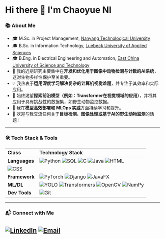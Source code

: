 # Hi there 👋 I'm Chaoyue NI

### 📚 About Me

* 🎓 M.Sc. in Project Management, [Nanyang Technological University](https://www.ntu.edu.sg)
* 🎓 B.Sc. in Information Technology, [Luebeck University of Applied Sciences](https://www.th-luebeck.de)
* 🎓 B.Eng. in Electrical Engineering and Automation, [East China University of Science and Technology](https://www.ecust.edu.cn)
* 🔭 我的近期研究主要集中在**开发和优化用于图像中动物检测与计数的AI系统**，这对生物多样性保护至关重要。
* 💡 我热衷于**运用深度学习解决复杂的计算机视觉难题**，并专注于其效率和实际应用。
* 🚀 始终渴望**探索前沿模型（例如：Transformer在视觉领域的应用）**，并将其应用于具有挑战性的数据集，如野生动物监控数据。
* 🌱 我在**模型高效部署和 MLOps 实践**方面持续学习和提升。
* 💬 欢迎与我交流任何关于**目标检测、图像处理或基于AI的野生动物监测**的话题！

---

### 🛠️ Tech Stack & Tools

| Class       | Technology Stack                                                                                                                                                                                                                                                                                                                                                                                                                                                                                                                                                         |
| :--------- | :----------------------------------------------------------------------------------------------------------------------------------------------------------------------------------------------------------------------------------------------------------------------------------------------------------------------------------------------------------------------------------------------------------------------------------------------------------------------------------------------------------------------------------------------------------- |
| **Languages** | ![Python](https://img.shields.io/badge/Python-3776AB?style=for-the-badge&logo=python&logoColor=white) ![SQL](https://img.shields.io/badge/SQL-4479A1?style=for-the-badge&logo=postgresql&logoColor=white) ![C](https://img.shields.io/badge/C-00599C?style=for-the-badge&logo=c&logoColor=white) ![Java](https://img.shields.io/badge/Java-007396?style=for-the-badge&logo=java&logoColor=white) ![HTML](https://img.shields.io/badge/HTML-orange?style=for-the-badge) 
![CSS](https://img.shields.io/badge/CSS-blue?style=for-the-badge)|
| **Framework** | ![PyTorch](https://img.shields.io/badge/PyTorch-EE4C2C?style=for-the-badge&logo=pytorch&logoColor=white) ![Django](https://img.shields.io/badge/Django-092E20?style=for-the-badge&logo=django&logoColor=white) ![JavaFX](https://img.shields.io/badge/JavaFX-007396?style=for-the-badge&logo=java&logoColor=white)|
| **ML/DL** | ![YOLO](https://img.shields.io/badge/YOLO-000000?style=for-the-badge&logo=yolo&logoColor=white&colorA=gray&colorB=green) ![Transformers](https://img.shields.io/badge/Transformers-Models-blueviolet?style=for-the-badge&logo=huggingface) ![OpenCV](https://img.shields.io/badge/OpenCV-2962FF?style=for-the-badge&logo=opencv&logoColor=white) ![NumPy](https://img.shields.io/badge/NumPy-013243?style=for-the-badge&logo=numpy&logoColor=white) |
| **Dev Tools** | ![Git](https://img.shields.io/badge/Git-F05032?style=for-the-badge&logo=git&logoColor=white) |

---

### 📬 Connect with Me

[![LinkedIn](https://img.shields.io/badge/LinkedIn-0077B5?style=for-the-badge&logo=linkedin&logoColor=white)](https://www.linkedin.com/in/chaoyue-ni/)
[![Email](https://img.shields.io/badge/Email-D14836?style=for-the-badge&logo=gmail&logoColor=white)](mailto:[nichaoyue73@gmail.com])
---



